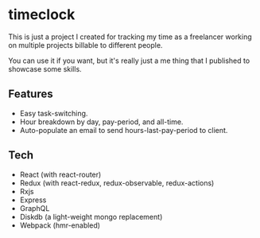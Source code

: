 # timeclock

This is just a project I created for tracking my time as a freelancer working on multiple projects billable to different people.

You can use it if you want, but it's really just a me thing that I published to showcase some skills.

## Features

- Easy task-switching.
- Hour breakdown by day, pay-period, and all-time.
- Auto-populate an email to send hours-last-pay-period to client.

## Tech

- React (with react-router)
- Redux (with react-redux, redux-observable, redux-actions)
- Rxjs
- Express
- GraphQL
- Diskdb (a light-weight mongo replacement)
- Webpack (hmr-enabled)
